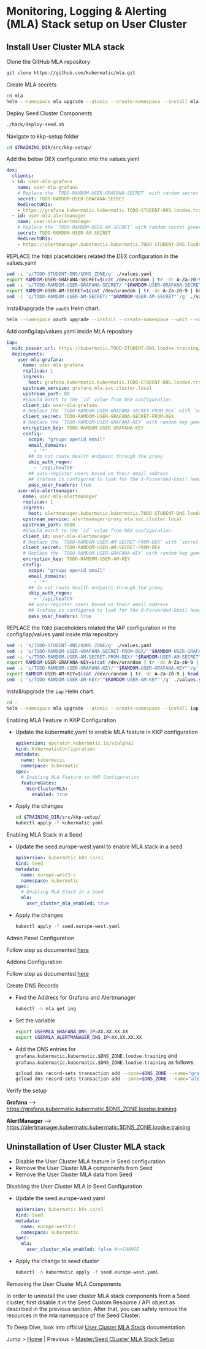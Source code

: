 # Monitoring, Logging & Alerting (MLA) Stack setup on User Cluster


## Install User Cluster MLA stack

Clone the GitHub MLA repository
```bash
git clone https://github.com/kubermatic/mla.git
```

Create MLA secrets
```bash
cd mla
helm --namespace mla upgrade --atomic --create-namespace --install mla-secrets charts/mla-secrets --values config/mla-secrets/values.yaml
```

Deploy Seed Cluster Components
```bash
./hack/deploy-seed.sh
```

Navigate to kkp-setup folder
```bash
cd $TRAINING_DIR/src/kkp-setup/
```

Add the below DEX configuratio into the values.yaml
```yaml
dex:
  clients:
  - id: user-mla-grafana
    name: user-mla-grafana
    # Replace the `TODO-RAMDOM-USER-GRAFANA-SECRET` with random secret generated using `cat /dev/urandom | tr -dc A-Za-z0-9 | head -c32`
    secret: TODO-RAMDOM-USER-GRAFANA-SECRET
    RedirectURIs:
    - https://grafana.kubermatic.kubermatic.TODO-STUDENT-DNS.loodse.training/oauth/callback    
  - id: user-mla-alertmanager  
    name: user-mla-alertmanager
    # Replace the `TODO-RAMDOM-USER-AM-SECRET` with random secret generated using `cat /dev/urandom | tr -dc A-Za-z0-9 | head -c32`
    secret: TODO-RAMDOM-USER-AM-SECRET
    RedirectURIs:
    - https://alertmanager.kubermatic.kubermatic.TODO-STUDENT-DNS.loodse.training/oauth/callback

```

REPLACE the `TODO` placeholders related the DEX configuration in the values.yaml
```bash
sed -i 's/TODO-STUDENT-DNS/$DNS_ZONE/g' ./values.yaml
export RAMDOM-USER-GRAFANA-SECRET=$(cat /dev/urandom | tr -dc A-Za-z0-9 | head -c32)
sed -i 's/TODO-RAMDOM-USER-GRAFANA-SECRET/'"$RAMDOM-USER-GRAFANA-SECRET"'/g' ./values.yaml
export RAMDOM-USER-AM-SECRET=$(cat /dev/urandom | tr -dc A-Za-z0-9 | head -c32)
sed -i 's/TODO-RAMDOM-USER-AM-SECRET/'"$RAMDOM-USER-AM-SECRET"'/g' ./values.yaml
```

Install/upgrade the `oauth` Helm chart. 
```bash
helm --namespace oauth upgrade --install --create-namespace --wait --values values.yaml oauth ./releases/v2.20.2/charts/oauth/
```

Add config/iap/values.yaml inside MLA repository
```yaml
iap:
  oidc_issuer_url: https://kubermatic.TODO-STUDENT-DNS.loodse.training/dex
  deployments:
    user-mla-grafana:
      name: user-mla-grafana
      replicas: 1
      ingress:
        host: grafana.kubermatic.kubermatic.TODO-STUDENT-DNS.loodse.training
      upstream_service: grafana.mla.svc.cluster.local
      upstream_port: 80
      #Should match to the `id` value from DEX configuration
      client_id: user-mla-grafana
      # Replace the `TODO-RAMDOM-USER-GRAFANA-SECRET-FROM-DEX` with `secret` value from DEX configuration
      client_secret: TODO-RAMDOM-USER-GRAFANA-SECRET-FROM-DEX
      # Replace the `TODO-RAMDOM-USER-GRAFANA-KEY` with random key generated using `cat /dev/urandom | tr -dc A-Za-z0-9 | head -c32`
      encryption_key: TODO-RAMDOM-USER-GRAFANA-KEY
      config:
        scope: "groups openid email"
        email_domains:
          - '*'
        ## do not route health endpoint through the proxy
        skip_auth_regex:
          - '/api/health'
        ## auto-register users based on their email address
        ## Grafana is configured to look for the X-Forwarded-Email header
        pass_user_headers: true
    user-mla-alertmanager:
      name: user-mla-alertmanager
      replicas: 1
      ingress:
        host: alertmanager.kubermatic.kubermatic.TODO-STUDENT-DNS.loodse.training
      upstream_service: alertmanager-proxy.mla.svc.cluster.local
      upstream_port: 8080
      #Should match to the `id` value from DEX configuration
      client_id: user-mla-alertmanager
      # Replace the `TODO-RAMDOM-USER-AM-SECRET-FROM-DEX` with `secret` value from DEX configuration
      client_secret: TODO-RAMDOM-USER-AM-SECRET-FROM-DEX
      # Replace the `TODO-RAMDOM-USER-GRAFANA-KEY` with random key generated using `cat /dev/urandom | tr -dc A-Za-z0-9 | head -c32`
      encryption_key: TODO-RAMDOM-USER-AM-KEY
      config:
        scope: "groups openid email"
        email_domains:
          - '*'
        ## do not route health endpoint through the proxy
        skip_auth_regex:
          - '/api/health'
        ## auto-register users based on their email address
        ## Grafana is configured to look for the X-Forwarded-Email header
        pass_user_headers: true
```

REPLACE the `TODO` placeholders related the IAP configuration in the config/iap/values.yaml inside mla repository
```bash
sed -i 's/TODO-STUDENT-DNS/$DNS_ZONE/g' ./values.yaml
sed -i 's/TODO-RAMDOM-USER-GRAFANA-SECRET-FROM-DEX/'"$RAMDOM-USER-GRAFANA-SECRET"'/g' ./values.yaml
sed -i 's/TODO-RAMDOM-USER-AM-SECRET-FROM-DEX/'"$RAMDOM-USER-AM-SECRET"'/g' ./values.yaml
export RAMDOM-USER-GRAFANA-KEY=$(cat /dev/urandom | tr -dc A-Za-z0-9 | head -c32)
sed -i 's/TODO-RAMDOM-USER-GRAFANA-KEY/'"$RAMDOM-USER-GRAFANA-KEY"'/g' ./values.yaml
export RAMDOM-USER-AM-KEY=$(cat /dev/urandom | tr -dc A-Za-z0-9 | head -c32)
sed -i 's/TODO-RAMDOM-USER-AM-KEY/'"$RAMDOM-USER-AM-KEY"'/g' ./values.yaml
```

Install/upgrade the `iap` Helm chart. 
```bash
cd -
helm --namespace mla upgrade --atomic --create-namespace --install iap $TRAINING_DIR/src/kkp-setup/releases/v2.20.2/charts/iap --values config/iap/values.yaml
```

Enabling MLA Feature in KKP Configuration
* Update the kubermatic.yaml to enable MLA feature in KKP configuration
  ```yaml
  apiVersion: operator.kubermatic.io/v1alpha1
  kind: KubermaticConfiguration
  metadata:
    name: kubermatic
    namespace: kubermatic
  spec:
    # Enabling MLA Feature in KKP Configuration
    featureGates:
      UserClusterMLA:
        enabled: true
  ```

* Apply the changes
  ```bash
  cd $TRAINING_DIR/src/kkp-setup/
  kubectl apply -f kubermatic.yaml
  ```

Enabling MLA Stack in a Seed
* Update the seed.europe-west.yaml to enable MLA stack in a seed
  ```yaml
  apiVersion: kubermatic.k8s.io/v1
  kind: Seed
  metadata:
    name: europe-west3-c
    namespace: kubermatic
  spec:
    # Enabling MLA Stack in a Seed
    mla:
      user_cluster_mla_enabled: true
  ```
 
* Apply the changes
  ```bash
  kubectl apply -f seed.europe-west.yaml
  ```

Admin Panel Configuration

Follow step as documented [here](https://docs.kubermatic.com/kubermatic/master/guides/monitoring_logging_alerting/user_cluster/admin_guide/#admin-panel-configuration)

Addons Configuration

Follow step as documented [here](https://docs.kubermatic.com/kubermatic/master/guides/monitoring_logging_alerting/user_cluster/admin_guide/#addons-configuration)

Create DNS Records 
* Find the Address for Grafana and Alertmanager
  ```bash
  kubectl -n mla get ing
  ```

* Set the variable 
  ```bash
  export USERMLA_GRAFANA_DNS_IP=XX.XX.XX.XX
  export USERMLA_ALERTMANAGER_DNS_IP=XX.XX.XX.XX
  ```

* Add the DNS entries for `grafana.kubermatic.kubermatic.$DNS_ZONE.loodse.training` and `grafana.kubermatic.kubermatic.$DNS_ZONE.loodse.training` as follows:
  ```bash
  gcloud dns record-sets transaction add --zone=$DNS_ZONE --name="grafana.kubermatic.kubermatic.$DNS_ZONE.loodse.training" --ttl 300 --type A  $USERMLA_GRAFANA_DNS_IP
  gcloud dns record-sets transaction add --zone=$DNS_ZONE --name="alertmanager.kubermatic.kubermatic.$DNS_ZONE.loodse.training" --ttl 300 --type A  $USERMLA_ALERTMANAGER_DNS_IP
  ```


Verify the setup

**Grafana** --> https://grafana.kubermatic.kubermatic.$DNS_ZONE.loodse.training

**AlertManager** --> https://alertmanager.kubermatic.kubermatic.$DNS_ZONE.loodse.training


## Uninstallation of User Cluster MLA stack
* Disable the User Cluster MLA feature in Seed configuration
* Remove the User Cluster MLA components from Seed
* Remove the User Cluster MLA data from Seed

Disabling the User Cluster MLA in Seed Configuration
* Update the seed.europe-west.yaml 
  ```yaml
  apiVersion: kubermatic.k8s.io/v1
  kind: Seed
  metadata:
    name: europe-west3-c
    namespace: kubermatic
  spec:
    mla:
      user_cluster_mla_enabled: false #<<CHANGE
  ```

* Apply the change to seed cluster
  ```bash
  kubectl -n kubermatic apply -f seed.europe-west.yaml
  ```

Removing the User Cluster MLA Components

In order to uninstall the user cluster MLA stack components from a Seed cluster, first disable it in the Seed Custom Resource / API object as described in the previous section. After that, you can safely remove the resources in the mla namespace of the Seed Cluster.

To Deep Dive, look into official [User Cluster MLA Stack](https://docs.kubermatic.com/kubermatic/master/tutorials_howtos/monitoring_logging_alerting/user_cluster/user_guide/) documentation

Jump > [Home](../README.md) | Previous > [Master/Seed CLuster MLA Stack Setup](../08-deploy-master-cluster-mla/README.md)